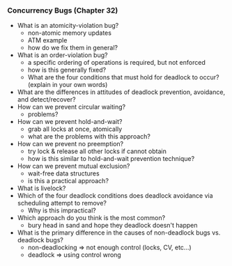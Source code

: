 ### Concurrency Bugs (Chapter 32)

* What is an atomicity-violation bug?
  * non-atomic memory updates
  * ATM example
  * how do we fix them in general?
* What is an order-violation bug?
  * a specific ordering of operations is required, but not enforced
  * how is this generally fixed?
  * What are the four conditions that must hold for deadlock to occur? (explain in your own words)
* What are the differences in attitudes of deadlock prevention, avoidance, and detect/recover?
* How can we prevent circular waiting?
  * problems?
* How can we prevent hold-and-wait?
  * grab all locks at once, atomically
  * what are the problems with this approach?
* How can we prevent no preemption?
  * try lock & release all other locks if cannot obtain
  * how is this similar to hold-and-wait prevention technique?
* How can we prevent mutual exclusion?
  * wait-free data structures
  * is this a practical approach?
* What is livelock?
* Which of the four deadlock conditions does deadlock avoidance via scheduling attempt to remove?
  * Why is this impractical?
* Which approach do you think is the most common?
  * bury head in sand and hope they deadlock doesn't happen
* What is the primary difference in the causes of non-deadlock bugs vs. deadlock bugs?
  * non-deadlocking => not enough control (locks, CV, etc...)
  * deadlock => using control wrong
